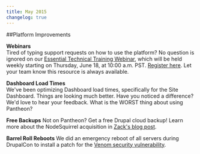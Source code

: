 ```yaml
---
title: May 2015
changelog: true
---
```

##Platform Improvements

**Webinars**  
Tired of typing support requests on how to use the platform? No question is ignored on our [Essential Technical Training Webinar](https://pantheon.io/new-user-training), which will be held weekly starting on Thursday, June 18, at 10:00 a.m. PST. [Register here](https://pantheon.io/new-user-training). Let your team know this resource is always available.

**Dashboard Load Times**  
We've been optimizing Dashboard load times, specifically for the Site Dashboard. Things are looking much better. Have you noticed a difference? We'd love to hear your feedback. What is the WORST thing about using Pantheon?

**Free Backups**
Not on Pantheon? Get a free Drupal cloud backup! Learn more about the NodeSquirrel acquisition in [Zack's blog post](https://pantheon.io/blog/why-pantheon-bought-nodesquirrel).

**Barrel Roll Reboots**
We did an emergency reboot of all servers during DrupalCon to install a patch for the [Venom security vulnerability](http://venom.crowdstrike.com/).
